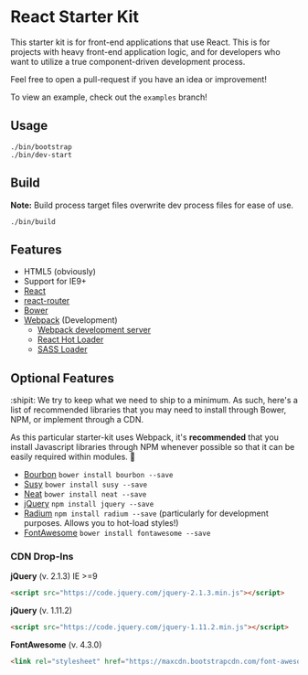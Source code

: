# React Starter Kit
This starter kit is for front-end applications that use React. This is for projects with heavy front-end application logic, and for developers who want to utilize a true component-driven development process.

Feel free to open a pull-request if you have an idea or improvement!

To view an example, check out the `examples` branch!

## Usage
```
./bin/bootstrap
./bin/dev-start
```

## Build
__Note:__ Build process target files overwrite dev process files for ease of use.

```
./bin/build
```

## Features
- HTML5 (obviously)
- Support for IE9+
- [React](https://facebook.github.io/react/)
- [react-router](https://github.com/rackt/react-router)
- [Bower](http://bower.io)
- [Webpack](http://webpack.github.io/) (Development)
	- [Webpack development server](http://webpack.github.io/docs/webpack-dev-server.html)
	- [React Hot Loader](http://gaearon.github.io/react-hot-loader/)
	- [SASS Loader](https://github.com/jtangelder/sass-loader)

## Optional Features
:shipit: We try to keep what we need to ship to a minimum. As such, here's a list of recommended libraries that you may need to install through Bower, NPM, or implement through a CDN.

As this particular starter-kit uses Webpack, it's __recommended__ that you install Javascript libraries through NPM whenever possible so that it can be easily required within modules. :money_with_wings:

- [Bourbon](http://bourbon.io/) `bower install bourbon --save`
- [Susy](http://susy.oddbird.net/) `bower install susy --save`
- [Neat](http://neat.bourbon.io/) `bower install neat --save`
- [jQuery](http://jquery.com/) `npm install jquery --save`
- [Radium](http://projects.formidablelabs.com/radium/) `npm install radium --save` (particularly for development purposes. Allows you to hot-load styles!)
- [FontAwesome](http://fortawesome.github.io/Font-Awesome/icons/) `bower install fontawesome --save`

### CDN Drop-Ins
**jQuery** (v. 2.1.3) IE >=9
```html
<script src="https://code.jquery.com/jquery-2.1.3.min.js"></script>
```
**jQuery** (v. 1.11.2)
```html
<script src="https://code.jquery.com/jquery-1.11.2.min.js"></script>
```
**FontAwesome** (v. 4.3.0)
```html
<link rel="stylesheet" href="https://maxcdn.bootstrapcdn.com/font-awesome/4.3.0/css/font-awesome.min.css">
```
